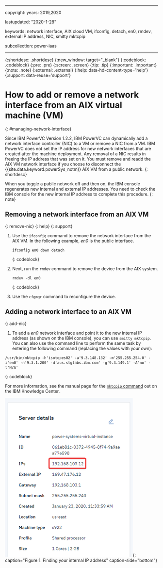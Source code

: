 ﻿---

copyright:
  years: 2019,2020

lastupdated: "2020-1-28"

keywords: network interface, AIX cloud VM, ifconfig, detach, en0, rmdev, external IP address, NIC, smitty mktcpip

subcollection: power-iaas

---

{:shortdesc: .shortdesc}
{:new_window: target="_blank"}
{:codeblock: .codeblock}
{:pre: .pre}
{:screen: .screen}
{:tip: .tip}
{:important: .important}
{:note: .note}
{:external: .external}
{:help: data-hd-content-type='help'}
{:support: data-reuse='support'}

# How to add or remove a network interface from an AIX virtual machine (VM)
{: #managing-network-interface}

Since IBM PowerVC Version 1.2.2, IBM PowerVC can dynamically add a network interface controller (NIC) to a VM or remove a NIC from a VM. IBM PowerVC does not set the IP address for new network interfaces that are created after the machine deployment. Any removal of a NIC results in freeing the IP address that was set on it.  You must remove and readd the AIX VM network interface if you choose to disconnect the {{site.data.keyword.powerSys_notm}} AIX VM from a public network.
{: shortdesc}

When you toggle a public network off and then on, the IBM console regenerates new internal and external IP addresses. You need to check the IBM console for the new internal IP address to complete this procedure.
{: note}

## Removing a network interface from an AIX VM
{: remove-nic}
{: help}
{: support}

1. Use the `ifconfig` command to remove the network interface from the AIX VM. In the following example, *en0* is the public interface.

    ```
    ifconfig en0 down detach
    ```
    {: codeblock}

2. Next, run the `rmdev` command to remove the device from the AIX system.

    ```
    rmdev -dl en0
    ```
    {: codeblock}

3. Use the `cfgmgr` command to reconfigure the device.

## Adding a network interface to an AIX VM
{: add-nic}

1. To add a *en0* network interface and point it to the new internal IP address (as shown on the IBM console), you can use `smitty mktcpip`. You can also use the command line to perform the same task by entering the following command (replacing the values with your own):

```
/usr/bin/mktcpip -h'isotopes02' -a'9.3.148.132' -m'255.255.254.0' -i'en0' -n'9.3.1.200' -d'aus.stglabs.ibm.com' -g'9.3.149.1' -A'no' -t'N/A'
```
{: codeblock}

For more information, see the manual page for the [`mktcpip` command](https://www.ibm.com/support/knowledgecenter/en/ssw_aix_72/m_commands/mktcpip.html) out on the IBM Knowledge Center.

![Finding your internal IP address](./images/console-internal-ip.png "Finding your internal IP address"){: caption="Figure 1. Finding your internal IP address" caption-side="bottom"}

